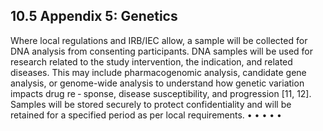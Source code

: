 ## 10.5 Appendix 5: Genetics

Where local regulations and IRB/IEC allow, a sample will be collected for DNA analysis from
consenting participants. DNA samples will be used for research related to the study intervention,
the indication, and related diseases. This may include pharmacogenomic analysis, candidate
gene analysis, or genome-wide analysis to understand how genetic variation impacts drug re
‐
sponse, disease susceptibility, and progression [11, 12]. Samples will be stored securely to
protect confidentiality and will be retained for a specified period as per local requirements.
•
•
•
•
•